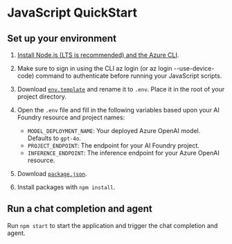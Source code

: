 # JavaScript QuickStart

## Set up your environment

1. [Install Node.js (LTS is recommended) and the Azure CLI](https://learn.microsoft.com/en-us/azure/ai-foundry/how-to/develop/install-cli-sdk?pivots=programming-language-javascript&branch=release-build-ai-foundry).

1. Make sure to sign in using the CLI az login (or az login --use-device-code) command to authenticate before running your JavaScript scripts.

1. Download [`env.template`](https://github.com/azure-ai-foundry/foundry-samples/blob/main/samples/microsoft/javascript/mslearn-resources/quickstart/env.template) and rename it to `.env`. Place it in the root of your project directory.
1. Open the `.env` file and fill in the following variables based upon your AI Foundry resource and project names:

   - `MODEL_DEPLOYMENT_NAME`: Your deployed Azure OpenAI model. Defaults to `gpt-4o`.
   - `PROJECT_ENDPOINT`: The endpoint for your AI Foundry project. 
   - `INFERENCE_ENDPOINT`: The inference endpoint for your Azure OpenAI resource.

1. Download [`package.json`](https://github.com/azure-ai-foundry/foundry-samples/blob/main/samples/microsoft/javascript/mslearn-resources/quickstart/package.json).

1. Install packages with `npm install`.

## Run a chat completion and agent

Run `npm start` to start the application and trigger the chat completion and agent.
